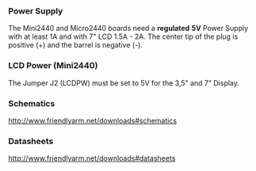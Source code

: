 ### Power Supply ###
The Mini2440 and Micro2440 boards need a **regulated** **5V** Power Supply with at least 1A and with 7" LCD 1.5A - 2A. The center tip of the plug is positive (+) and the barrel is negative (-).


### LCD Power (Mini2440) ###
The Jumper J2 (LCDPW) must be set to 5V for the 3,5" and 7" Display.


### Schematics ###
http://www.friendlyarm.net/downloads#schematics


### Datasheets ###
http://www.friendlyarm.net/downloads#datasheets